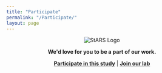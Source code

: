 ```yaml
---
title: "Participate"
permalink: "/Participate/"
layout: page
---
```

<article>
<p align="center">
    <img src="../assets/images/StARSLogo.jpg.jpg"
         alt="StARS Logo" align="middle"/>
</p>

<p align="center"><strong>We'd love for you to be a part of our work.</strong></p>
  <p align="center"><strong><a href="https://redcap.med.usc.edu/surveys/?s=NCW9XPRLLPT9EJNJ">Participate in this study</a></strong>  
      |  <strong><a href="people#join-our-team">Join our lab</a></strong></p>
</article>
